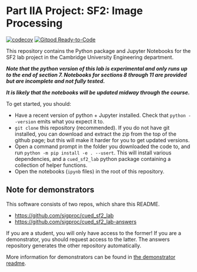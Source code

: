 # Part IIA Project: SF2: Image Processing

[![codecov](https://codecov.io/gh/sigproc/cued_sf2_lab/branch/master/graph/badge.svg)](https://codecov.io/gh/sigproc/cued_sf2_lab)
[![Gitpod Ready-to-Code](https://img.shields.io/badge/Gitpod-ready--to--code-blue?logo=gitpod)](https://gitpod.io/from-referrer)

This repository contains the Python package and Jupyter Notebooks for the SF2 lab project in the Cambridge University Engineering department.

***Note that the python version of this lab is experimental and only runs up to the end of section 7. Notebooks for sections 8 through 11 are provided but are incomplete and not fully tested.***

***It is likely that the notebooks will be updated midway through the course.***

To get started, you should:

* Have a recent version of python + Jupyter installed.
  Check that `python --version` emits what you expect it to.
* `git clone` this repository (recommended). If you do not have git installed, you can download and extract the zip from the top of the github page; but this will make it harder for you to get updated versions.
* Open a command prompt in the folder you downloaded the code to, and run `python -m pip install -e . --usert`.
  This will install various dependencies, and a `cued_sf2_lab` python package containing a collection of helper functions.
* Open the notebooks (`ipynb` files) in the root of this repository.

## Note for demonstrators

This software consists of two repos, which share this README.

* https://github.com/sigproc/cued_sf2_lab
* https://github.com/sigproc/cued_sf2_lab-answers

If you are a student, you will only have access to the former!
If you are a demonstrator, you should request access to the latter.
The answers repository generates the other repository automatically.

More information for demonstrators can be found in [the demonstrator readme](https://github.com/sigproc/cued_sf2_lab-answers/blob/main/README-demonstrators.md).
